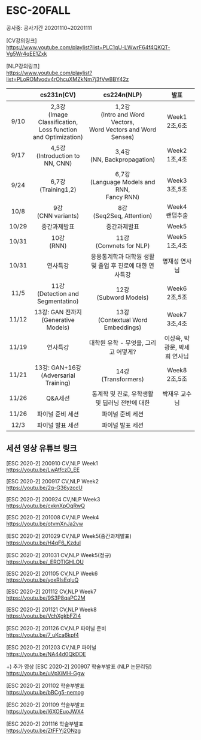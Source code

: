 # ESC-20FALL

공사중: 공사기간 20201110~20201111

[CV강의링크] <br>
https://www.youtube.com/playlist?list=PLC1qU-LWwrF64f4QKQT-Vg5Wr4qEE1Zxk

[NLP강의링크] <br>
https://www.youtube.com/playlist?list=PLoROMvodv4rOhcuXMZkNm7j3fVwBBY42z


||cs231n(CV)|cs224n(NLP)|발표|
|:--:|:----------------:|:-----------------:|:--:|
|9/10|2,3강<br>(Image Classification,<br>Loss function and Optimization)|1,2강<br>(Intro and Word Vectors,<br>Word Vectors and Word Senses)|Week1<br>2조,6조|
|9/17|4,5강<br>(Introduction to NN, CNN)|3,4강<br>(NN, Backpropagation)|Week2<br>1조,4조|
|9/24|6,7강<br>(Training1,2)|6,7강<br>(Language Models and RNN,<br>Fancy RNN)|Week3<br>3조,5조|
|10/8|9강<br>(CNN variants)|8강<br>(Seq2Seq, Attention)|Week4<br>랜덤추출|
|10/29|중간과제발표|중간과제발표|Week5|
|10/31|10강<br>(RNN)|11강<br>(Convnets for NLP)|Week5<br>1조,4조|
|10/31|연사특강| 응용통계학과 대학원 생활 및 졸업 후 진로에 대한 연사특강|명재성 연사님|
|11/5|11강<br>(Detection and Segmentatino)|12강<br>(Subword Models)|Week6<br>2조,5조|
|11/12|13강: GAN 전까지<br>(Generative Models)|13강<br>(Contextual Word Embeddings)|Week7<br>3조,4조|
|11/19|연사특강| 대학원 유학 - 무엇을, 그리고 어떻게?|이상욱, 박광문, 박세희 연사님|
|11/21|13강: GAN+16강<br>(Adversarial Training)|14강<br>(Transformers)|Week8<br>2조,5조|
|11/26|Q&A세션|통계학 및 진로, 유학생활 및 딥러닝 전반에 대한 |박재우 교수님|
|11/26|파이널 준비 세션|파이널 준비 세션||
|12/3|파이널 발표 세션|파이널 발표 세션||

## 세션 영상 유튜브 링크

[ESC 2020-2] 200910 CV,NLP Week1 <br>
https://youtu.be/LwAtfczD_EE

[ESC 2020-2] 200917 CV,NLP Week2 <br>
https://youtu.be/2q-G36yzccU

[ESC 2020-2] 200924 CV,NLP Week3 <br>
https://youtu.be/cxknXpOqRwQ

[ESC 2020-2] 201008 CV,NLP Week4 <br>
https://youtu.be/otvmXnJa2vw

[ESC 2020-2] 201029 CV,NLP Week5(중간과제발표) <br>
https://youtu.be/H4qF6_KzduI

[ESC 2020-2] 201031 CV,NLP Week5(정규) <br>
https://youtu.be/_EROTlGHLOU

[ESC 2020-2] 201105 CV,NLP Week6 <br>
https://youtu.be/yoxRIsEqluQ

[ESC 2020-2] 201112 CV,NLP Week7 <br>
https://youtu.be/9S3P8qaPC2M

[ESC 2020-2] 201121 CV,NLP Week8 <br>
https://youtu.be/VchXgkbFZI4

[ESC 2020-2] 201126 CV,NLP 파이널 준비 <br>
https://youtu.be/7_uKca6kpf4

[ESC 2020-2] 201203 CV,NLP 파이널 <br>
https://youtu.be/NA44d0QkDDE

+) 추가 영상
[ESC 2020-2] 200907 학술부발표 (NLP 논문리딩) <br>
https://youtu.be/uVpXiMH-Ggw

[ESC 2020-2] 201102 학술부발표 <br>
https://youtu.be/bBCg5-nemog

[ESC 2020-2] 201109 학술부발표 <br>
https://youtu.be/I6XOEuoJWX4

[ESC 2020-2] 201116 학술부발표 <br>
https://youtu.be/ZtFFYj2ONzg
